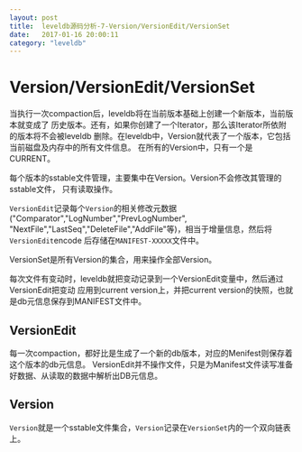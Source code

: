 ```yaml
---
layout: post
title:  leveldb源码分析-7-Version/VersionEdit/VersionSet
date:   2017-01-16 20:00:11
category: "leveldb"
---
```


# Version/VersionEdit/VersionSet
  当执行一次compaction后，leveldb将在当前版本基础上创建一个新版本，当前版本就变成了
  历史版本。还有，如果你创建了一个Iterator，那么该Iterator所依附的版本将不会被leveldb
  删除。在leveldb中，Version就代表了一个版本，它包括当前磁盘及内存中的所有文件信息。
  在所有的Version中，只有一个是CURRENT。

  每个版本的sstable文件管理，主要集中在Version。Version不会修改其管理的sstable文件，
  只有读取操作。

  `VersionEdit`记录每个`Version`的相关修改元数据("Comparator","LogNumber","PrevLogNumber",
  "NextFile","LastSeq","DeleteFile","AddFile"等)，相当于增量信息，然后将`VersionEdit`encode
  后存储在`MANIFEST-XXXXX`文件中。

  VersionSet是所有Version的集合，用来操作全部Version。

  每次文件有变动时，leveldb就把变动记录到一个VersionEdit变量中，然后通过VersionEdit把变动
  应用到current version上，并把current version的快照，也就是db元信息保存到MANIFEST文件中。

## VersionEdit
  每一次compaction，都好比是生成了一个新的db版本，对应的Menifest则保存着这个版本的db元信息。
  VersionEdit并不操作文件，只是为Manifest文件读写准备好数据、从读取的数据中解析出DB元信息。

## Version
  `Version`就是一个sstable文件集合，`Version`记录在`VersionSet`内的一个双向链表上。
